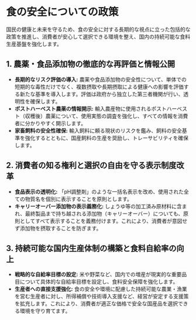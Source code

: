 # 食の安全についての政策

国民の健康と未来を守るため、食の安全に対する長期的な視点に立った包括的な政策を推進し、消費者が安心して選択できる環境を整え、国内の持続可能な食料生産基盤を強化します。

## 1. 農薬・食品添加物の徹底的な再評価と情報公開

- **長期的なリスク評価の導入:** 農薬や食品添加物の安全性について、単体での短期的な毒性だけでなく、複数摂取や長期摂取による健康への影響を評価する新たな基準を導入します。評価は政府から独立した第三者機関が行い、透明性を確保します。
- **ポストハーベスト農薬の情報開示:** 輸入農産物に使用されるポストハーベスト（収穫後）農薬について、使用実態の調査を強化し、すべての情報を消費者に分かりやすく開示します。
- **家畜飼料の安全性確保:** 輸入飼料に頼る現状のリスクを鑑み、飼料の安全基準を強化するとともに、国産飼料の生産を奨励し、トレーサビリティを確保します。

## 2. 消費者の知る権利と選択の自由を守る表示制度改革

- **食品表示の透明化:** 「pH調整剤」のような一括名表示を改め、使用された全ての物質名を個別に表示することを原則とします。
- **キャリーオーバー添加物の表示義務化:** しょうゆ等の加工済み原材料に含まれ、最終製品まで持ち越される添加物（キャリーオーバー）についても、原則としてすべて表示することを義務付けます。これにより、消費者が意図せず添加物を摂取することを防ぎます。

## 3. 持続可能な国内生産体制の構築と食料自給率の向上

- **戦略的な自給率目標の設定:** 米や野菜など、国内での増産が現実的な重要品目について具体的な自給率目標を設定し、食料安全保障を強化します。
- **生産者への直接支援強化:** 食の安全や環境に配慮した持続可能な農業・漁業を営む生産者に対し、所得補償や技術導入支援など、経営が安定する支援策を拡充します。これにより、消費者が適正な価格で安全な国産品を選択できる環境を守り育てます。